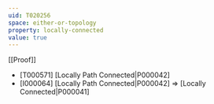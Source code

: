 ```yaml
---
uid: T020256
space: either-or-topology
property: locally-connected
value: true
---
```

[[Proof]]

* [T000571] [Locally Path Connected|P000042]
* [I000064] [Locally Path Connected|P000042] => [Locally Connected|P000041]

